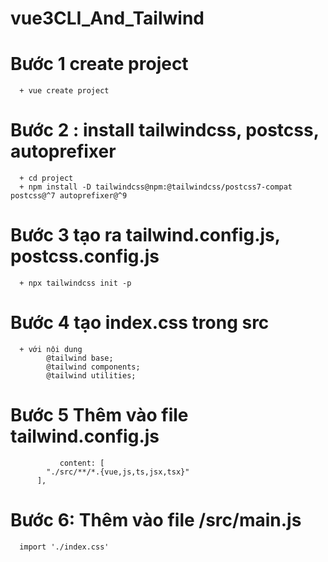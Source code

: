 # vue3CLI_And_Tailwind
# Bước 1 create project
      + vue create project
# Bước 2 : install tailwindcss, postcss, autoprefixer
      + cd project
      + npm install -D tailwindcss@npm:@tailwindcss/postcss7-compat postcss@^7 autoprefixer@^9
# Bước 3 tạo ra tailwind.config.js, postcss.config.js
      + npx tailwindcss init -p
# Bước 4 tạo index.css trong src
      + với nội dung
            @tailwind base;
            @tailwind components;
            @tailwind utilities;
# Bước 5 Thêm vào file tailwind.config.js
               content: [
            "./src/**/*.{vue,js,ts,jsx,tsx}"
          ],
# Bước 6: Thêm vào file /src/main.js
      import './index.css'
